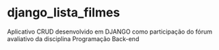 # django_lista_filmes
Aplicativo CRUD desenvolvido em DJANGO como participação do fórum avaliativo da disciplina Programação Back-end
